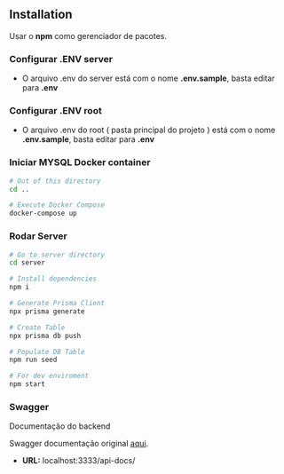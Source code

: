 ## Installation

Usar o **npm** como gerenciador de pacotes.

### Configurar .ENV server
- O arquivo .env do server está com o nome **.env.sample**, basta editar para **.env**

### Configurar .ENV root
- O arquivo .env do root ( pasta principal do projeto ) está com o nome **.env.sample**, basta editar para **.env**

### Iniciar MYSQL Docker container
```bash
# Out of this directory
cd ..

# Execute Docker Compose
docker-compose up
```

### Rodar Server
```bash
# Go to server directory
cd server

# Install dependencies
npm i

# Generate Prisma Client
npx prisma generate

# Create Table
npx prisma db push

# Populate DB Table
npm run seed

# For dev enviroment
npm start

```

### Swagger
Documentação do backend

Swagger documentação original [aqui](https://swagger.io/docs/specification/2-0/basic-structure/).


* **URL:** localhost:3333/api-docs/
